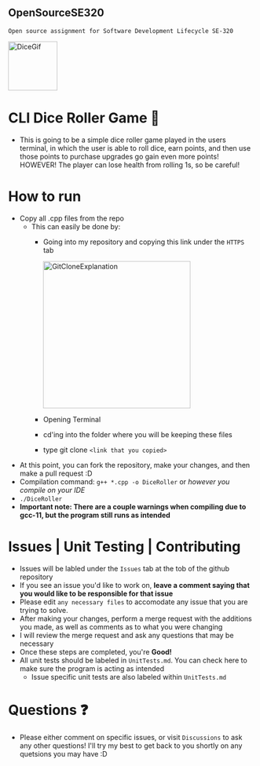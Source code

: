 ## OpenSourceSE320
`Open source assignment for Software Development Lifecycle SE-320`

<img width = "100" alt = "DiceGif" src = https://github.com/ATacoDev/OpenSourceSE320/assets/146070033/0d55f4c3-104f-4331-af1b-5a13140f6b9a>

# CLI Dice Roller Game 🎲
- This is going to be a simple dice roller game played in the users terminal, in which the user is able to roll dice, earn points, and then use those points to purchase upgrades go gain even more points! HOWEVER! The player can lose health from rolling 1s, so be careful!
# How to run
- Copy all .cpp files from the repo
    - This can easily be done by:
        - Going into my repository and copying this link under the `HTTPS` tab
          
          <img width="300" alt="GitCloneExplanation" src="https://github.com/ATacoDev/OpenSourceSE320/assets/146070033/343c4540-d282-4d9a-8229-ceb8373c2026">
        - Opening Terminal
        - cd'ing into the folder where you will be keeping these files
        - type git clone `<link that you copied>`
- At this point, you can fork the repository, make your changes, and then make a pull request :D
- Compilation command: `g++ *.cpp -o DiceRoller` or *however you compile on your IDE*
- `./DiceRoller`
- **Important note: There are a couple warnings when compiling due to gcc-11, but the program still runs as intended**
# Issues | Unit Testing | Contributing
- Issues will be labled under the `Issues` tab at the tob of the github repository
- If you see an issue you'd like to work on, **leave a comment saying that you would like to be responsible for that issue**
- Please edit `any necessary files` to accomodate any issue that you are trying to solve.
- After making your changes, perform a merge request with the additions you made, as well as comments as to what you were changing
- I will review the merge request and ask any questions that may be necessary
- Once these steps are completed, you're **Good!**
- All unit tests should be labeled in `UnitTests.md`. You can check here to make sure the program is acting as intended
    - Issue specific unit tests are also labeled within `UnitTests.md`

# Questions ❓
- Please either comment on specific issues, or visit `Discussions` to ask any other questions! I'll try my best to get back to you shortly on any quetsions you may have :D
